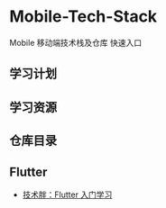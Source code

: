 # Mobile-Tech-Stack
Mobile 移动端技术栈及仓库 快速入口

## 学习计划

## 学习资源

## 仓库目录

## Flutter

* [技术胖：Flutter 入门学习](https://github.com/marlonchiu/flutter-study-guide)
